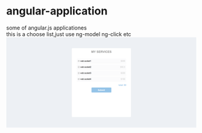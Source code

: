 # angular-application
some of angular.js applicationes<br/>
this is a choose list,just use ng-model ng-click etc<br/>
![web picture](https://github.com/nearwmy/angular-application/blob/master/angular/images/web.png)
